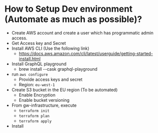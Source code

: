 # How to Setup Dev environment (Automate as much as possible)?

* Create AWS account and create a user which has programmatic admin access.
* Get Access key and Secret
* Install AWS CLI (Use the following link)
    * https://docs.aws.amazon.com/cli/latest/userguide/getting-started-install.html
* Install GraphQL playground
  * brew install --cask graphql-playground
* run `aws configure`
    * Provide access keys and secret
    * Region: `eu-west-1`
* Create S3 bucket in the EU region (To be automated)
    * Enable Encryption
    * Enable bucket versioning
* From gw-infrastructure, execute
    * `terraform init`
    * `terraform plan`
    * `terraform apply`
* Install
